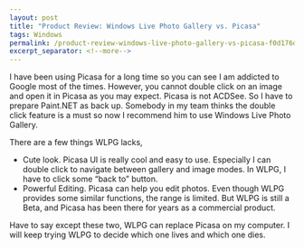 ```yaml
---
layout: post
title: "Product Review: Windows Live Photo Gallery vs. Picasa"
tags: Windows
permalink: /product-review-windows-live-photo-gallery-vs-picasa-f0d176d48141
excerpt_separator: <!--more-->
---
```

I have been using Picasa for a long time so you can see I am addicted to Google most of the times. However, you cannot double click on an image and open it in Picasa as you may expect. Picasa is not ACDSee. So I have to prepare Paint.NET as back up. Somebody in my team thinks the double click feature is a must so now I recommend him to use Windows Live Photo Gallery.
<!--more-->

There are a few things WLPG lacks,

* Cute look. Picasa UI is really cool and easy to use. Especially I can double click to navigate between gallery and image modes. In WLPG, I have to click some “back to” button.
* Powerful Editing. Picasa can help you edit photos. Even though WLPG provides some similar functions, the range is limited. But WLPG is still a Beta, and Picasa has been there for years as a commercial product.

Have to say except these two, WLPG can replace Picasa on my computer. I will keep trying WLPG to decide which one lives and which one dies.
